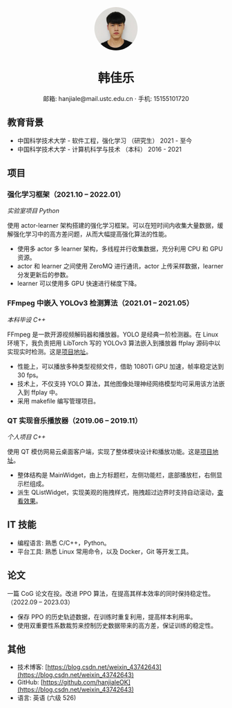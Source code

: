 <center>
    <span>
        <img src="./avatar.jpg" width="96px" style="width:100px; height:100px; border-radius:50%;">
    </span>
    <h1>韩佳乐</h1>
    <div>
        <span>
            邮箱:
            hanjiale@mail.ustc.edu.cn
        </span>
        ·
        <span>
            手机:
            15155101720
        </span>
    </div>
</center>

## 教育背景

- 中国科学技术大学 - 软件工程，强化学习 （研究生） 2021 - 至今
- 中国科学技术大学 - 计算机科学与技术 （本科） 2016 - 2021

## 项目

### 强化学习框架（2021.10 – 2022.01）

_实验室项目 Python_

使用 actor-learner 架构搭建的强化学习框架。可以在短时间内收集大量数据，缓解强化学习中的高方差问题，从而大幅提高强化算法的性能。

- 使用多 actor 多 learner 架构，多线程并行收集数据，充分利用 CPU 和 GPU 资源。
- actor 和 learner 之间使用 ZeroMQ 进行通讯，actor 上传采样数据，learner 分发更新后的参数。
- learner 可以使用多 GPU 快速进行梯度下降。

### FFmpeg 中嵌入 YOLOv3 检测算法（2021.01 – 2021.05）

_本科毕设 C++_

FFmpeg 是一款开源视频解码器和播放器。YOLO 是经典一阶检测器。在 Linux 环境下，我负责把用 LibTorch 写的 YOLOv3 算法嵌入到播放器 ffplay 源码中以实现实时检测。这是[项目地址](https://github.com/hanjialeOK/YOLOv3-in-FFmpeg)。

- 性能上，可以播放多种类型视频文件，借助 1080Ti GPU 加速，帧率稳定达到 30 fps。
- 技术上，不仅支持 YOLO 算法，其他图像处理神经网络模型均可采用该方法嵌入到 ffplay 中。
- 采用 makefile 编写管理项目。

### QT 实现音乐播放器（2019.06 – 2019.11）

_个人项目 C++_

使用 QT 模仿网易云桌面客户端，实现了整体模块设计和播放功能。这是[项目地址](https://github.com/hanjialeOK/Qt-musicPlayer-unfinshed)。

- 整体结构是 MainWidget，由上方标题栏，左侧功能栏，底部播放栏，右侧显示栏组成。
- 派生 QListWidget，实现美观的拖拽样式，拖拽超过边界时支持自动滚动，[查看效果](https://blog.csdn.net/weixin_43742643/article/details/100587922)。

## IT 技能

- 编程语言: 熟悉 C/C++，Python。
- 平台工具: 熟悉 Linux 常用命令，以及 Docker，Git 等开发工具。

## 论文

一篇 CoG 论文在投。改进 PPO 算法，在提高其样本效率的同时保持稳定性。（2022.09 – 2023.03）

- 保存 PPO 的历史轨迹数据，在训练时重复利用，提高样本利用率。
- 使用双重要性系数裁剪来控制历史数据带来的高方差，保证训练的稳定性。

## 其他

- 技术博客: [https://blog.csdn.net/weixin_43742643](https://blog.csdn.net/weixin_43742643)
- GitHub: [https://github.com/hanjialeOK](https://blog.csdn.net/weixin_43742643)
- 语言: 英语 (六级 526)
